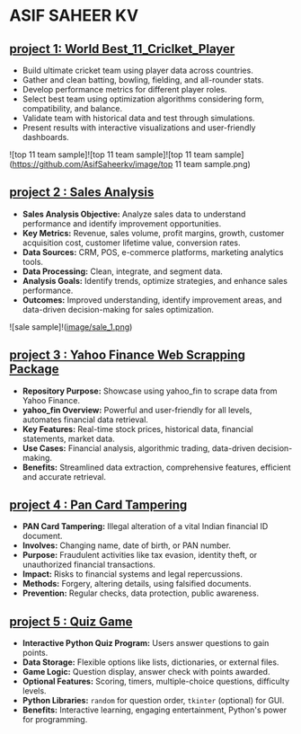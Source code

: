 # ASIF SAHEER KV

## [project 1: World Best_11_Criclket_Player](https://github.com/AsifSaheerkv/Best_11_criclket_player)

* Build ultimate cricket team using player data across countries.
* Gather and clean batting, bowling, fielding, and all-rounder stats.
* Develop performance metrics for different player roles.
* Select best team using optimization algorithms considering form, compatibility, and balance.
* Validate team with historical data and test through simulations.
* Present results with interactive visualizations and user-friendly dashboards.

![top 11 team sample]![top 11 team sample]![top 11 team sample](https://github.com/AsifSaheerkv/image/top 11 team sample.png)

  
## [project 2 : Sales Analysis](https://github.com/AsifSaheerkv/Sales_Analysis)

* **Sales Analysis Objective:** Analyze sales data to understand performance and identify improvement opportunities.
* **Key Metrics:** Revenue, sales volume, profit margins, growth, customer acquisition cost, customer lifetime value, conversion rates.
* **Data Sources:** CRM, POS, e-commerce platforms, marketing analytics tools.
* **Data Processing:** Clean, integrate, and segment data.
* **Analysis Goals:** Identify trends, optimize strategies, and enhance sales performance.
* **Outcomes:** Improved understanding, identify improvement areas, and data-driven decision-making for sales optimization.

![sale sample]!([image/sale_1.png](https://github.com/AsifSaheerkv/Best_11_criclket_player/image/sale_1.png))

  
## [project 3 : Yahoo Finance Web Scrapping Package](https://github.com/AsifSaheerkv/Web_Scrapping)

* **Repository Purpose:** Showcase using yahoo_fin to scrape data from Yahoo Finance.
* **yahoo_fin Overview:** Powerful and user-friendly for all levels, automates financial data retrieval.
* **Key Features:** Real-time stock prices, historical data, financial statements, market data.
* **Use Cases:** Financial analysis, algorithmic trading, data-driven decision-making.
* **Benefits:** Streamlined data extraction, comprehensive features, efficient and accurate retrieval.
  
## [project 4 : Pan Card Tampering](https://github.com/AsifSaheerkv/data-science)

* **PAN Card Tampering:** Illegal alteration of a vital Indian financial ID document.
* **Involves:** Changing name, date of birth, or PAN number.
* **Purpose:** Fraudulent activities like tax evasion, identity theft, or unauthorized financial transactions.
* **Impact:** Risks to financial systems and legal repercussions.
* **Methods:** Forgery, altering details, using falsified documents.
* **Prevention:** Regular checks, data protection, public awareness.  

## [project 5 : Quiz Game](https://github.com/AsifSaheerkv/data-science)

* **Interactive Python Quiz Program:** Users answer questions to gain points.
* **Data Storage:** Flexible options like lists, dictionaries, or external files.
* **Game Logic:** Question display, answer check with points awarded.
* **Optional Features:** Scoring, timers, multiple-choice questions, difficulty levels.
* **Python Libraries:** `random` for question order, `tkinter` (optional) for GUI.
* **Benefits:** Interactive learning, engaging entertainment, Python's power for programming.
